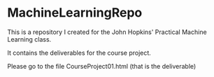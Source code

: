 MachineLearningRepo
===================

This is a repository I created for the John Hopkins' Practical Machine Learning class.

It contains the deliverables for the course project.

Please go to the file CourseProject01.html  (that is the deliverable)
